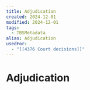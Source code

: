 ```yaml
---
title: Adjudication
created: 2024-12-01
modified: 2024-12-01
tags:
  - TBSMetadata
alias: Adjudication
usedFor:
  - "[[4376 Court decisions]]"
---
```

# Adjudication
